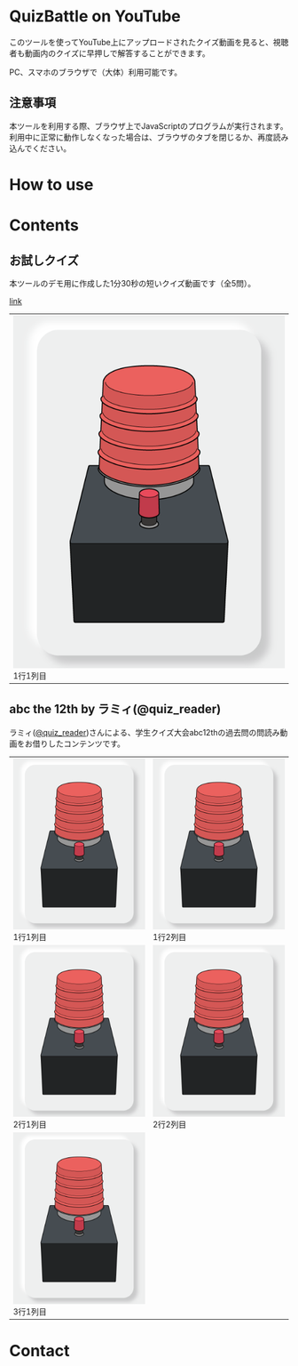 # QuizBattle on YouTube

このツールを使ってYouTube上にアップロードされたクイズ動画を見ると、視聴者も動画内のクイズに早押しで解答することができます。

PC、スマホのブラウザで（大体）利用可能です。

## 注意事項

本ツールを利用する際、ブラウザ上でJavaScriptのプログラムが実行されます。利用中に正常に動作しなくなった場合は、ブラウザのタブを閉じるか、再度読み込んでください。

# How to use

# Contents

## お試しクイズ

本ツールのデモ用に作成した1分30秒の短いクイズ動画です（全5問）。

[link](https://srtjs.azurewebsites.net/?v=BHWd-HDorfY&surl=https://raw.githubusercontent.com/t-yokota/quizBattle/master/src/quizBattle.srt.js)

<table class="sample">
    <tr>
        <td>
            <img src="https://raw.githubusercontent.com/t-yokota/quizBattle/master/figures/button_portrait_1.png" class="width" alt="1行1列目"><br>1行1列目
        </td>
    </tr>
</table>

## abc the 12th by ラミィ(@quiz_reader)

ラミィ([@quiz_reader](https://twitter.com/quiz_reader?s=20))さんによる、学生クイズ大会abc12thの過去問の問読み動画をお借りしたコンテンツです。

<table class="sample">
    <tr>
        <td>
            <img src="https://raw.githubusercontent.com/t-yokota/quizBattle/master/figures/button_portrait_1.png" class="width" alt="1行1列目"><br>1行1列目
        </td>
        <td>
            <img src="https://raw.githubusercontent.com/t-yokota/quizBattle/master/figures/button_portrait_1.png" class="width" alt="1行2列目"><br>1行2列目
        </td>
    </tr>
    <tr>
        <td>
            <img src="https://raw.githubusercontent.com/t-yokota/quizBattle/master/figures/button_portrait_1.png" class="width" alt="1行2列目"><br>2行1列目
        </td>
        <td>
            <img src="https://raw.githubusercontent.com/t-yokota/quizBattle/master/figures/button_portrait_1.png" class="width" alt="2行1列目"><br>2行2列目
        </td>
    </tr>
    <tr>
        <td>
            <img src="https://raw.githubusercontent.com/t-yokota/quizBattle/master/figures/button_portrait_1.png" class="width" alt="2行2列目"><br>3行1列目
        </td>
    </tr>
</table>

# Contact

